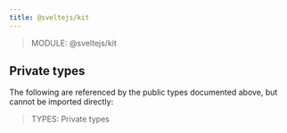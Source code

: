 ```yaml
---
title: @sveltejs/kit
---
```


> MODULE: @sveltejs/kit

## Private types

The following are referenced by the public types documented above, but cannot be imported directly:

> TYPES: Private types
